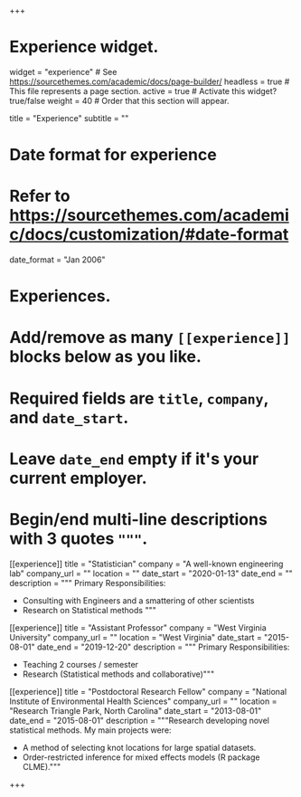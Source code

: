 +++
# Experience widget.
widget = "experience"  # See https://sourcethemes.com/academic/docs/page-builder/
headless = true  # This file represents a page section.
active = true  # Activate this widget? true/false
weight = 40  # Order that this section will appear.

title = "Experience"
subtitle = ""

# Date format for experience
#   Refer to https://sourcethemes.com/academic/docs/customization/#date-format
date_format = "Jan 2006"

# Experiences.
#   Add/remove as many `[[experience]]` blocks below as you like.
#   Required fields are `title`, `company`, and `date_start`.
#   Leave `date_end` empty if it's your current employer.
#   Begin/end multi-line descriptions with 3 quotes `"""`.
[[experience]]
  title = "Statistician"
  company = "A well-known engineering lab"
  company_url = ""
  location = ""
  date_start = "2020-01-13"
  date_end = ""
  description = """
  Primary Responsibilities:<br>
  - Consulting with Engineers and a smattering of other scientists
  - Research on Statistical methods
  """
  
[[experience]]
  title = "Assistant Professor"
  company = "West Virginia University"
  company_url = ""
  location = "West Virginia"
  date_start = "2015-08-01"
  date_end = "2019-12-20"
  description = """
  Primary Responsibilities:<br>
  - Teaching 2 courses / semester<br>
  - Research (Statistical methods and collaborative)"""

[[experience]]
  title = "Postdoctoral Research Fellow"
  company = "National Institute of Environmental Health Sciences"
  company_url = ""
  location = "Research Triangle Park, North Carolina"
  date_start = "2013-08-01"
  date_end = "2015-08-01"
  description = """Research developing novel statistical methods. My main projects were:<br>
  - A method of selecting knot locations for large spatial datasets.<br>
  - Order-restricted inference for mixed effects models (R package CLME)."""

+++
